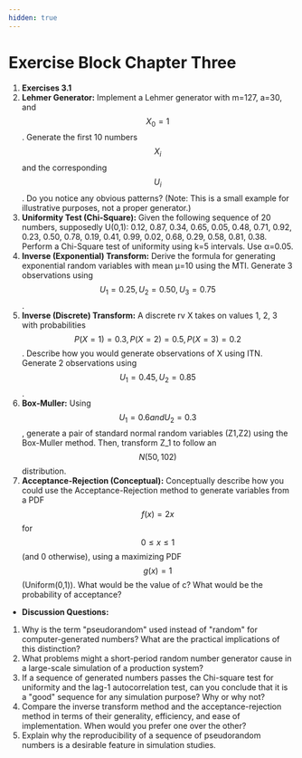 ```yaml
---
hidden: true
---
```


# Exercise Block Chapter Three

1. **Exercises 3.1**
2. **Lehmer Generator:** Implement a Lehmer generator with m=127, a=30, and $$X_0​=1$$. Generate the first 10 numbers $$X_i​$$ and the corresponding $$U_i$$​. Do you notice any obvious patterns? (Note: This is a small example for illustrative purposes, not a proper generator.)
3. **Uniformity Test (Chi-Square):** Given the following sequence of 20 numbers, supposedly U(0,1): 0.12, 0.87, 0.34, 0.65, 0.05, 0.48, 0.71, 0.92, 0.23, 0.50, 0.78, 0.19, 0.41, 0.99, 0.02, 0.68, 0.29, 0.58, 0.81, 0.38. Perform a Chi-Square test of uniformity using k=5 intervals. Use α=0.05.
4. **Inverse (Exponential) Transform:** Derive the formula for generating exponential random variables with mean μ=10 using the MTI. Generate 3 observations using $$U_1​=0.25,U_2​=0.50,U_3​=0.75$$.
5. **Inverse (Discrete) Transform:** A discrete rv X takes on values ​​1, 2, 3 with probabilities $$P(X=1)=0.3,P(X=2)=0.5,P(X=3)=0.2$$. Describe how you would generate observations of X using ITN. Generate 2 observations using $$U_1​=0.45, U_2​=0.85$$.
6. **Box-Muller:** Using $$U_1​=0.6 and U_2​=0.3$$, generate a pair of standard normal random variables (Z1​,Z2​) using the Box-Muller method. Then, transform Z\_1​ to follow an $$N(50,102)$$ distribution.
7. **Acceptance-Rejection (Conceptual):** Conceptually describe how you could use the Acceptance-Rejection method to generate variables from a PDF $$f(x)=2x$$ for $$0≤x≤1$$ (and 0 otherwise), using a maximizing PDF $$g(x)=1$$ (Uniform(0,1)). What would be the value of c? What would be the probability of acceptance?

* **Discussion Questions:**

1. Why is the term "pseudorandom" used instead of "random" for computer-generated numbers? What are the practical implications of this distinction?
2. What problems might a short-period random number generator cause in a large-scale simulation of a production system?
3. If a sequence of generated numbers passes the Chi-square test for uniformity and the lag-1 autocorrelation test, can you conclude that it is a "good" sequence for any simulation purpose? Why or why not?
4. Compare the inverse transform method and the acceptance-rejection method in terms of their generality, efficiency, and ease of implementation. When would you prefer one over the other?
5. Explain why the reproducibility of a sequence of pseudorandom numbers is a desirable feature in simulation studies.

